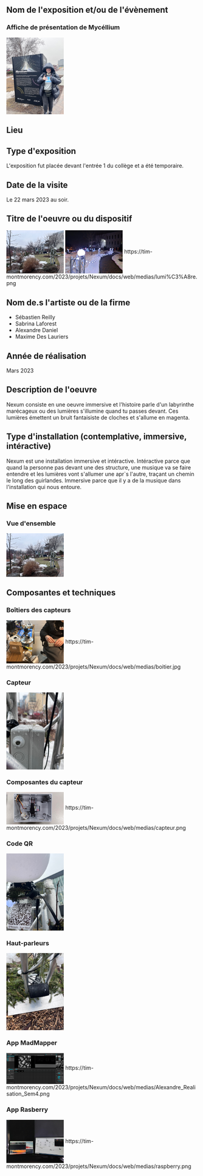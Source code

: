 ## Nom de l'exposition et/ou de l'évènement
### Affiche de présentation de Mycéllium
<img align="center" width="30%" height="10%" src="https://github.com/FOXTROTDELTALIMA/H23_V13_inspirations_LAFRENIERE/blob/main/Mycellium/Nexum/images/affiche_expo.png">

## Lieu

## Type d'exposition
L'exposition fut placée devant l'entrée 1 du collège et a été temporaire.

## Date de la visite
Le 22 mars 2023 au soir.

## Titre de l'oeuvre ou du dispositif
<img align="center" width="30%" height="10%" src="https://github.com/FOXTROTDELTALIMA/H23_V13_inspirations_LAFRENIERE/blob/main/Mycellium/Nexum/images/vue_d'ensemble.png">
<img align="center" width="30%" height="10%" src="https://github.com/FOXTROTDELTALIMA/H23_V13_inspirations_LAFRENIERE/blob/main/Mycellium/Nexum/images/vue_e%CC%81largie.png.jpeg">
https://tim-montmorency.com/2023/projets/Nexum/docs/web/medias/lumi%C3%A8re.png

## Nom de.s l'artiste ou de la firme
- Sébastien Reilly
- Sabrina Laforest
- Alexandre Daniel
- Maxime Des Lauriers

## Année de réalisation
Mars 2023

## Description de l'oeuvre
Nexum consiste en une oeuvre immersive et l'histoire parle d'un labyrinthe marécageux ou des lumières s'illumine quand tu passes devant. Ces lumières émettent un bruit fantaisiste de cloches et s'allume en magenta.

## Type d'installation (contemplative, immersive, intéractive)
Nexum est une installation immersive et intéractive. Intéractive parce que quand la personne pas devant une des structure, une musique va se faire entendre et les lumières vont s'allumer une apr`s l'autre, traçant un chemin le long des guirlandes. Immersive parce que il y a de la musique dans l'installation qui nous entoure.

## Mise en espace
### Vue d'ensemble
<img align="center" width="30%" height="10%" src="https://github.com/FOXTROTDELTALIMA/H23_V13_inspirations_LAFRENIERE/blob/main/Mycellium/Nexum/images/vue_d'ensemble.png">

## Composantes et techniques
### Boîtiers des capteurs
<img align="center" width="30%" height="10%" src="https://github.com/FOXTROTDELTALIMA/H23_V13_inspirations_LAFRENIERE/blob/main/Mycellium/Nexum/images/boitiers.jpg">
https://tim-montmorency.com/2023/projets/Nexum/docs/web/medias/boitier.jpg

### Capteur
<img align="center" width="30%" height="10%" src="https://github.com/FOXTROTDELTALIMA/H23_V13_inspirations_LAFRENIERE/blob/main/Mycellium/inspirations/Nexum_capteur.png">

### Composantes du capteur
<img align="center" width="30%" height="10%" src="https://github.com/FOXTROTDELTALIMA/H23_V13_inspirations_LAFRENIERE/blob/main/Mycellium/Nexum/images/capteur.png.jpeg">
https://tim-montmorency.com/2023/projets/Nexum/docs/web/medias/capteur.png

### Code QR
<img align="center" width="30%" height="10%" src="https://github.com/FOXTROTDELTALIMA/H23_V13_inspirations_LAFRENIERE/blob/main/Mycellium/inspirations/Nexum_code.png">

### Haut-parleurs
<img align="center" width="30%" height="10%" src="https://github.com/FOXTROTDELTALIMA/H23_V13_inspirations_LAFRENIERE/blob/main/Mycellium/inspirations/Nexum_speaker.png">

### App MadMapper
<img align="center" width="30%" height="10%" src="https://github.com/FOXTROTDELTALIMA/H23_V13_inspirations_LAFRENIERE/blob/main/Mycellium/Nexum/images/site_MadMapper.png">
https://tim-montmorency.com/2023/projets/Nexum/docs/web/medias/Alexandre_Realisation_Sem4.png

### App Rasberry
<img align="center" width="30%" height="10%" src="https://github.com/FOXTROTDELTALIMA/H23_V13_inspirations_LAFRENIERE/blob/main/Mycellium/Nexum/images/site_raspberry.png.jpeg">
https://tim-montmorency.com/2023/projets/Nexum/docs/web/medias/raspberry.png
